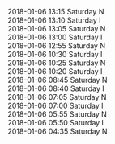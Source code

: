 2018-01-06 13:15 Saturday  N  
2018-01-06 13:10 Saturday  I  
2018-01-06 13:05 Saturday  N  
2018-01-06 13:00 Saturday  I  
2018-01-06 12:55 Saturday  N  
2018-01-06 10:30 Saturday  I  
2018-01-06 10:25 Saturday  N  
2018-01-06 10:20 Saturday  I  
2018-01-06 08:45 Saturday  N  
2018-01-06 08:40 Saturday  I  
2018-01-06 07:05 Saturday  N  
2018-01-06 07:00 Saturday  I  
2018-01-06 05:55 Saturday  N  
2018-01-06 05:50 Saturday  I  
2018-01-06 04:35 Saturday  N  
